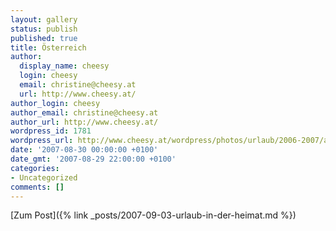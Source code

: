 ```yaml
---
layout: gallery
status: publish
published: true
title: Österreich
author:
  display_name: cheesy
  login: cheesy
  email: christine@cheesy.at
  url: http://www.cheesy.at/
author_login: cheesy
author_email: christine@cheesy.at
author_url: http://www.cheesy.at/
wordpress_id: 1781
wordpress_url: http://www.cheesy.at/wordpress/photos/urlaub/2006-2007/austria/
date: '2007-08-30 00:00:00 +0100'
date_gmt: '2007-08-29 22:00:00 +0100'
categories:
- Uncategorized
comments: []
---
```


[Zum Post]({% link _posts/2007-09-03-urlaub-in-der-heimat.md %})
<!--:-->
